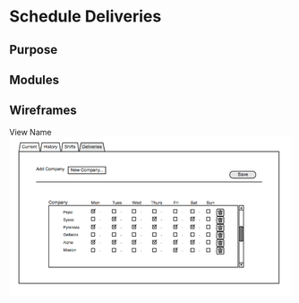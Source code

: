 
Schedule Deliveries
==

Purpose
--

Modules
--

Wireframes
--
View Name
![alt text](../views/schedule-deliveries.png)
